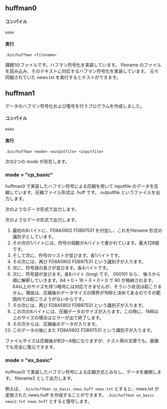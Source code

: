 ## huffman0


#### コンパイル
```make```
#### 実行
```.bin/huffman <filename>```

課題1のファイルです。ハフマン符号化を実装しています。
filename のファイルを読み込み、そのテキストに対応するハフマン符号化を実装しています。
元々同梱されていた news.txt を実行するとテストができます。


## huffman1
データのハフマン符号化および復号を行うプログラムを作成しました。

#### コンパイル
```make```
#### 実行
```.bin/huffman <mode> <outputfile> <inputfile>```

次の2つの mode が存在します。
### mode = "cp_basic"

huffman0 で実装したハフマン符号による圧縮を用いて inputfile のデータを圧縮しています。圧縮ファイル形式は .huff です。 outputfile というファイルを出力します。

次のようなデータ形式で出力します。


次のようなデータ形式で出力します。
1. 最初の8バイトに、FD8A5902 FDB97531 を付加し、これをfilename 形式の識別子としています。
2. その次の1バイトには、符号の個数が4バイトで書かれています。最大128個です。
3. そして次に、符号のリストが並びます。各1バイトです。
4. その次には、再び FD8A5902 FDB97531 という識別子が入ります。
5. 次に、符号語の長さが並びます。各4バイトです。
6. 次に、符号語が並びます。各8バイト (long) です。 000101 なら、 後ろから順に解釈していきます。64 + 0 + 16 + 0 + 0 + 0 で 80 が格納されます。 64以上のサイズを持つ暗号には対応できませんが、そういう状況は起こりません。理由は、圧縮後のデータサイズの限界が1MBと決めてあるのでその範囲内では起こりようがないからです。
7. その次には、再び FD8A5902 FDB97531 という識別子が入ります。
8. この次の8バイトには、圧縮データのサイズが入ります。この時に、1MB以上のサイズの場合はエラーが出て終了します。
9. その次からは、圧縮後のデータが入ります。
10. このデータの後にまた FD8A5902 FDB97531 という識別子が入ります。

ファイルサイズは圧縮後が約3～4倍になりますが、テスト用の文章でも、画像でも完全に復元できます。


### mode = "ex_basic"

huffman0 で実装したハフマン符号による圧縮方式とみなし、データを展開します。
filename2 として出力します。

例えば、
```.bin/huffman cp_basic news.huff news.txt```
とすると、news.txt が変換された news.huff を作成することができます。
```.bin/huffman ex_basic news2.txt news.huff```
とすると復号します。

